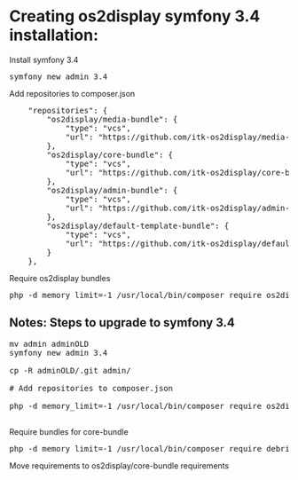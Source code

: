 # Creating os2display symfony 3.4 installation:

Install symfony 3.4
<pre>
symfony new admin 3.4
</pre>

Add repositories to composer.json
<pre>
    "repositories": {
        "os2display/media-bundle": {
            "type": "vcs",
            "url": "https://github.com/itk-os2display/media-bundle"
        },
        "os2display/core-bundle": {
            "type": "vcs",
            "url": "https://github.com/itk-os2display/core-bundle"
        },
        "os2display/admin-bundle": {
            "type": "vcs",
            "url": "https://github.com/itk-os2display/admin-bundle"
        },
        "os2display/default-template-bundle": {
            "type": "vcs",
            "url": "https://github.com/itk-os2display/default-template-bundle"
        }
    },
</pre>

Require os2display bundles
<pre>
php -d memory_limit=-1 /usr/local/bin/composer require os2display/admin-bundle os2display/core-bundle os2display/media-bundle os2display/default-template-bundle -vvv
</pre>


## Notes: Steps to upgrade to symfony 3.4

<pre>
mv admin adminOLD
symfony new admin 3.4

cp -R adminOLD/.git admin/

# Add repositories to composer.json

php -d memory_limit=-1 /usr/local/bin/composer require os2display/admin-bundle:dev-symf34 os2display/core-bundle:dev-symf34 os2display/media-bundle:dev-symf34 os2display/default-template-bundle -vvv

</pre>


Require bundles for core-bundle
<pre>
php -d memory_limit=-1 /usr/local/bin/composer require debril/rss-atom-bundle doctrine/doctrine-migrations-bundle friendsofsymfony/rest-bundle friendsofsymfony/user-bundle guzzlehttp/guzzle jms/job-queue-bundle jms/serializer-bundle nelmio/api-doc-bundle
</pre>

Move requirements to os2display/core-bundle requirements
